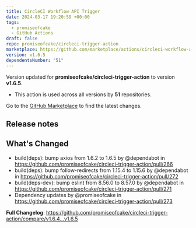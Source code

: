 ```yaml
---
title: CircleCI Workflow API Trigger
date: 2024-03-17 19:20:59 +00:00
tags:
  - promiseofcake
  - GitHub Actions
draft: false
repo: promiseofcake/circleci-trigger-action
marketplace: https://github.com/marketplace/actions/circleci-workflow-api-trigger
version: v1.6.5
dependentsNumber: "51"
---
```



Version updated for **promiseofcake/circleci-trigger-action** to version **v1.6.5**.
- This action is used across all versions by **51** repositories.

Go to the [GitHub Marketplace](https://github.com/marketplace/actions/circleci-workflow-api-trigger) to find the latest changes.

## Release notes

## What's Changed
* build(deps): bump axios from 1.6.2 to 1.6.5 by @dependabot in https://github.com/promiseofcake/circleci-trigger-action/pull/266
* build(deps): bump follow-redirects from 1.15.4 to 1.15.6 by @dependabot in https://github.com/promiseofcake/circleci-trigger-action/pull/272
* build(deps-dev): bump eslint from 8.56.0 to 8.57.0 by @dependabot in https://github.com/promiseofcake/circleci-trigger-action/pull/271
* Dependency updates by @promiseofcake in https://github.com/promiseofcake/circleci-trigger-action/pull/273


**Full Changelog**: https://github.com/promiseofcake/circleci-trigger-action/compare/v1.6.4...v1.6.5
